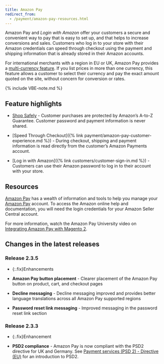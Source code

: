 ```yaml
---
title: Amazon Pay
redirect_from:
  - /payment/amazon-pay-resources.html
---
```


Amazon Pay and _Login with Amazon_ offer your customers a secure and convenient way to pay that is easy to set up, and that helps to increase conversions and sales. Customers who log in to your store with their Amazon credentials can speed through checkout using the payment and shipping information that is already stored in their Amazon accounts.

For international merchants with a region in EU or UK, Amazon Pay provides a [multi-currency feature][1]. If you list prices in more than one currency, this feature allows a customer to select their currency and pay the exact amount quoted on the site, without concern for conversion or rates.

{% include VBE-note.md %}

## Feature highlights

- [Shop Safely][2] - Customer purchases are protected by Amazon’s A-to-Z Guarantee. Customer password and payment information is never shared.

- [Speed Through Checkout]({% link payment/amazon-pay-customer-experience.md %}) - During checkout, shipping and payment information is read directly from the customer’s Amazon Payments account.

- [Log in with Amazon]({% link customers/customer-sign-in.md %}) - Customers can use their Amazon password to log in to their account with your store.

## Resources

[Amazon Pay](https://pay.amazon.com) has a wealth of information and tools to help you manage your [Amazon Pay](https://pay.amazon.com) account. To access the Amazon online help and documentation, you will need the login credentials for your Amazon Seller Central account.

For more information, watch the Amazon Pay University video on [Integrating Amazon Pay with Magento 2](https://www.youtube.com/watch?v=qsXVzh-yZsE&t=7s).

## Changes in the latest releases

### Release 2.3.5

- {:.fix}Enhancements

- **Amazon Pay button placement** - Clearer placement of the Amazon Pay button on product, cart, and checkout pages
- **Decline messaging** - Decline messaging improved and provides better language translations across all Amazon Pay supported regions
- **Password reset link messaging** - Improved messaging in the password reset link section

### Release 2.3.3

- {:.fix}Enhancement

- **PSD2 compliance** - Amazon Pay is now compliant with the PSD2 directive for UK and Germany. See [Payment services (PSD 2) - Directive (EU)][3] for an introduction to PSD2.

[1]: https://pay.amazon.com/eu/help/5BDCWHCUC27485L
[2]: https://pay.amazon.com/us/help/201212420?
[3]: https://ec.europa.eu/info/law/payment-services-psd-2-directive-eu-2015-2366_en
